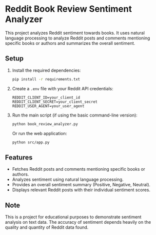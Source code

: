# Reddit Book Review Sentiment Analyzer

This project analyzes Reddit sentiment towards books. It uses natural language processing to analyze Reddit posts and comments mentioning specific books or authors and summarizes the overall sentiment.

## Setup

1. Install the required dependencies:

    ```bash
    pip install -r requirements.txt
    ```

2. Create a `.env` file with your Reddit API credentials:

    ```
    REDDIT_CLIENT_ID=your_client_id
    REDDIT_CLIENT_SECRET=your_client_secret
    REDDIT_USER_AGENT=your_user_agent
    ```

3. Run the main script (if using the basic command-line version):

    ```bash
    python book_review_analyzer.py
    ```

    Or run the web application:

    ```bash
    python src/app.py
    ```

## Features

- Fetches Reddit posts and comments mentioning specific books or authors.
- Analyzes sentiment using natural language processing.
- Provides an overall sentiment summary (Positive, Negative, Neutral).
- Displays relevant Reddit posts with their individual sentiment scores.

## Note

This is a project for educational purposes to demonstrate sentiment analysis on text data. The accuracy of sentiment depends heavily on the quality and quantity of Reddit data found.
